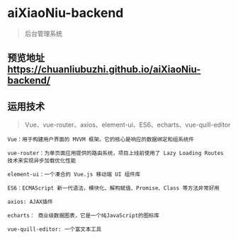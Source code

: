 # aiXiaoNiu-backend

> 后台管理系统

## 预览地址 https://chuanliubuzhi.github.io/aiXiaoNiu-backend/


## 运用技术

> Vue、vue-router、axios、element-ui、ES6、echarts、vue-quill-editor

    Vue：用于构建用户界面的 MVVM 框架。它的核心是响应的数据绑定和组系统件

    vue-router：为单页面应用提供的路由系统，项目上线前使用了 Lazy Loading Routes 技术来实现异步加载优化性能

    element-ui：一个凑合的 Vue.js 移动端 UI 组件库

    ES6：ECMAScript 新一代语法，模块化、解构赋值、Promise、Class 等方法非常好用

    axios: AJAX插件

    echarts： 商业级数据图表，它是一个纯JavaScript的图标库
	
	vue-quill-editor: 一个富文本工具
